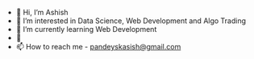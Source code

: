 - 👋 Hi, I’m Ashish 
- 👀 I’m interested in Data Science, Web Development and Algo Trading
- 🌱 I’m currently learning Web Development
- 💞️ 
- 📫 How to reach me - pandeyskasish@gmail.com

<!---
questerashish/questerashish is a ✨ special ✨ repository because its `README.md` (this file) appears on your GitHub profile.
You can click the Preview link to take a look at your changes.
--->
